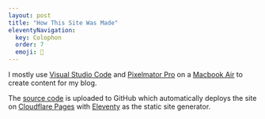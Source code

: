 ```yaml
---
layout: post
title: "How This Site Was Made"
eleventyNavigation:
  key: Colophon
  order: 7
  emoji: 🧪
---
```

I mostly use [Visual Studio Code](https://code.visualstudio.com/) and [Pixelmator Pro](https://www.pixelmator.com/pro/) on a [Macbook Air](https://www.apple.com/macbook-air/) to create content for my blog. 

The [source code](https://github.com/huphtur/huphtur.nl) is uploaded to GitHub which automatically deploys the site on [Cloudflare Pages](https://pages.cloudflare.com/) with [Eleventy](https://www.11ty.dev/) as the static site generator.